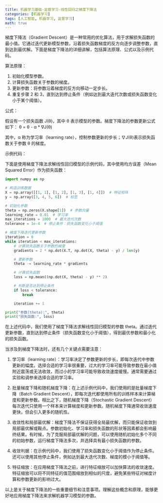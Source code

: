 ```yaml
---
title: 机器学习基础-监督学习-线性回归之梯度下降法
categories: [机器学习]
tags: [人工智能, 机器学习, 监督学习]
math: true
---
```


梯度下降法（Gradient Descent）是一种常用的优化算法，用于求解损失函数的最小值。它通过迭代更新模型参数，沿着损失函数梯度的反方向逐步调整参数，直到达到最优解。下面是梯度下降法的详细讲解，包括算法原理、公式以及示例代码。

算法原理：

1. 初始化模型参数。
2. 计算损失函数关于参数的梯度。
3. 更新参数：将参数沿着梯度的反方向移动一定步长。
4. 重复步骤 2 和 3，直到达到停止条件（例如达到最大迭代次数或损失函数变化小于某个阈值）。

公式：

假设有一个损失函数 J(θ)，其中 θ 表示模型的参数。梯度下降法的参数更新公式如下：
θ = θ - α \* ∇J(θ)

其中，α 称为学习率（learning rate），控制参数更新的步长；∇J(θ)表示损失函数关于参数 θ 的梯度。

示例代码：

下面是使用梯度下降法求解线性回归模型的示例代码，其中使用均方误差（Mean Squared Error）作为损失函数：

```python
import numpy as np

# 构造训练数据
X = np.array([[1, 1], [1, 2], [1, 3], [1, 4]])  # 特征矩阵
y = np.array([3, 4, 5, 6])  # 标签

# 初始化参数
theta = np.zeros(X.shape[1])  # 参数向量
learning_rate = 0.01  # 学习率
max_iterations = 1000  # 最大迭代次数
tolerance = 1e-4  # 停止条件：损失函数变化小于阈值

# 梯度下降迭代更新参数
iteration = 0
while iteration < max_iterations:
    # 计算损失函数关于参数的梯度
    gradients = 2 * np.dot(X.T, np.dot(X, theta) - y) / len(y)

    # 更新参数
    theta -= learning_rate * gradients

    # 计算损失函数
    loss = np.mean((np.dot(X, theta) - y) ** 2)

    # 判断是否达到停止条件
    if loss < tolerance:
        break

    iteration += 1

print("参数(theta):", theta)
print("损失函数:", loss)
```

在上述代码中，我们使用了梯度下降法求解线性回归模型的参数 theta。通过迭代更新参数，直到达到停止条件（损失函数变化小于阈值），得到最优参数和最小化的损失函数。

当涉及到梯度下降法时，还有几个关键点需要注意：

1. 学习率（learning rate）：学习率决定了参数更新的步长，即每次迭代中参数更新的幅度。选择合适的学习率很重要，过大的学习率可能导致参数在最小值附近震荡或无法收敛，而过小的学习率可能导致收敛速度缓慢。通常需要通过实验和调参来选择合适的学习率。

2. 批量梯度下降和随机梯度下降：在上述示例代码中，我们使用的是批量梯度下降（Batch Gradient Descent），即每次迭代都使用所有的训练样本来计算梯度和更新参数。相比之下，随机梯度下降（Stochastic Gradient Descent）每次迭代只使用一个样本来计算梯度和更新参数。随机梯度下降通常收敛速度更快，但会引入更多的随机性。

3. 收敛性和局部最优解：梯度下降法不保证获得全局最优解，而只能保证收敛到局部最优解或鞍点。参数初始化、学习率和损失函数的形状等因素都会影响最终结果。有时候，为了克服局部最优解的问题，可以使用随机初始化多个不同的初始参数，运行梯度下降法多次，并选择具有最小损失函数的参数。

4. 收敛判据：在示例代码中，我们使用了损失函数变化小于阈值作为停止条件。还可以使用其他停止条件，例如达到最大迭代次数、梯度的模小于阈值等。

5. 特征缩放：在应用梯度下降法之前，进行特征缩放可以加快算法的收敛速度。特征缩放可以将不同特征的值范围缩放到相似的尺度，避免某些特征对梯度计算和参数更新的影响过大。

以上是关于梯度下降法的一些重要细节和注意事项。理解这些概念和原理，能够更好地应用梯度下降法来求解机器学习模型的参数。

